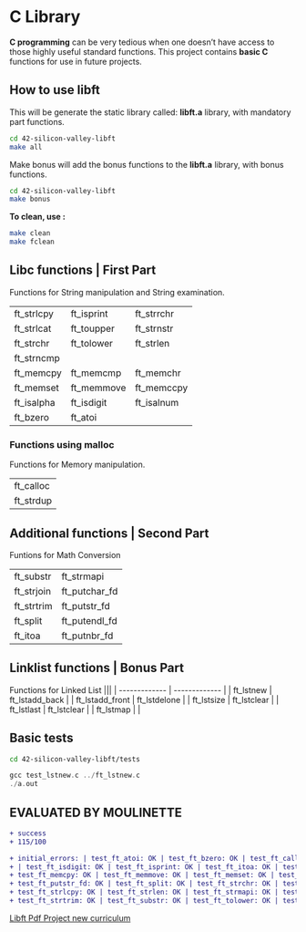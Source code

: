 # C Library
**C programming** can be very tedious when one doesn’t have access to those highly useful standard functions.
This project contains **basic C** functions for use in future projects.

## How to use libft

This will be generate the static library called: **libft.a** library, with mandatory part functions.

```bash
cd 42-silicon-valley-libft
make all
```
Make bonus will add the bonus functions to the **libft.a** library, with bonus functions.
```bash
cd 42-silicon-valley-libft
make bonus
```

**To clean, use :**
```bash
make clean
make fclean
```

## Libc functions  | First Part

Functions for String manipulation and String examination.

||||
| ------------- | ------------- | ------------- |
| ft_strlcpy  | ft_isprint  | ft_strrchr  |
| ft_strlcat  | ft_toupper  | ft_strnstr  |
| ft_strchr  | ft_tolower  | ft_strlen  |
|  ft_strncmp |   |   |
| ft_memcpy  | ft_memcmp  | ft_memchr  |
| ft_memset  |  ft_memmove | ft_memccpy  |
| ft_isalpha  | ft_isdigit  | ft_isalnum  |
| ft_bzero  | ft_atoi  |   |

### Functions  using malloc

Functions for Memory manipulation.

||
| ------------- |
| ft_calloc  |
| ft_strdup  |

## Additional functions | Second Part

Funtions for Math Conversion

|||
| ------------- | ------------- |
| ft_substr  | ft_strmapi  |
| ft_strjoin  | ft_putchar_fd  |
| ft_strtrim  | ft_putstr_fd  |
| ft_split  | ft_putendl_fd  |
| ft_itoa  | ft_putnbr_fd  |

## Linklist functions | Bonus Part

Functions for  Linked List
|||
| ------------- | ------------- |
| ft_lstnew  | ft_lstadd_back  |
| ft_lstadd_front  | ft_lstdelone  |
| ft_lstsize  | ft_lstclear  |
| ft_lstlast  | ft_lstclear  |
| ft_lstmap  |   |

## Basic tests
```bash
cd 42-silicon-valley-libft/tests
```
```c
gcc test_lstnew.c ../ft_lstnew.c
./a.out
```

## EVALUATED BY MOULINETTE

```diff 
+ success
+ 115/100
```

```diff 
+ initial_errors: | test_ft_atoi: OK | test_ft_bzero: OK | test_ft_calloc: OK | test_ft_isalnum: OK | test_ft_isalpha: OK | test_ft_isascii: OK  
+ | test_ft_isdigit: OK | test_ft_isprint: OK | test_ft_itoa: OK | test_ft_memccpy: OK | test_ft_memchr: OK | test_ft_memcmp: OK | 
+ test_ft_memcpy: OK | test_ft_memmove: OK | test_ft_memset: OK | test_ft_putchar_fd: OK | test_ft_putendl_fd: OK | test_ft_putnbr_fd: OK | 
+ test_ft_putstr_fd: OK | test_ft_split: OK | test_ft_strchr: OK | test_ft_strdup: OK | test_ft_strjoin: OK | test_ft_strlcat: OK | 
+ test_ft_strlcpy: OK | test_ft_strlen: OK | test_ft_strmapi: OK | test_ft_strncmp: OK | test_ft_strnstr: OK | test_ft_strrchr: OK | 
+ test_ft_strtrim: OK | test_ft_substr: OK | test_ft_tolower: OK | test_ft_toupper: OK | bonus: 9/9 functions correct
```

[Libft Pdf Project new curriculum](https://drive.google.com/file/d/1wC4ZB7N0yKdO8TjjlvD5sz87vJdpkosF/view?usp=sharing)
 